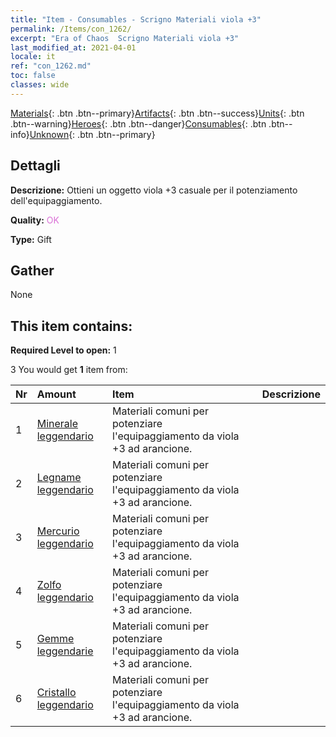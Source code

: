 ```yaml
---
title: "Item - Consumables - Scrigno Materiali viola +3"
permalink: /Items/con_1262/
excerpt: "Era of Chaos  Scrigno Materiali viola +3"
last_modified_at: 2021-04-01
locale: it
ref: "con_1262.md"
toc: false
classes: wide
---
```

 [Materials](/it/Items/){: .btn .btn--primary}[Artifacts](/it/Items/Artifacts/){: .btn .btn--success}[Units](/it/Items/Units/){: .btn .btn--warning}[Heroes](/it/Items/Heroes/){: .btn .btn--danger}[Consumables](/it/Items/Consumables/){: .btn .btn--info}[Unknown](/it/Items/Unknown/){: .btn .btn--primary}

## Dettagli
 **Descrizione:** Ottieni un oggetto viola +3 casuale per il potenziamento dell'equipaggiamento.

 **Quality:** <span style="color: #DA70D6">OK</span>

 **Type:** Gift

## Gather

  None

## This item contains:

 **Required Level to open:** 1

 3 You would get **1** item  from:

  | Nr | Amount |     Item    | Descrizione |
  |:---|:-------|:------------|:-----------:|
  | 1 | [Minerale leggendario](/it/Items/mat_54/) | Materiali comuni per potenziare l'equipaggiamento da viola +3 ad arancione. | 
  | 2 | [Legname leggendario](/it/Items/mat_55/) | Materiali comuni per potenziare l'equipaggiamento da viola +3 ad arancione. | 
  | 3 | [Mercurio leggendario](/it/Items/mat_56/) | Materiali comuni per potenziare l'equipaggiamento da viola +3 ad arancione. | 
  | 4 | [Zolfo leggendario](/it/Items/mat_57/) | Materiali comuni per potenziare l'equipaggiamento da viola +3 ad arancione. | 
  | 5 | [Gemme leggendarie](/it/Items/mat_58/) | Materiali comuni per potenziare l'equipaggiamento da viola +3 ad arancione. | 
  | 6 | [Cristallo leggendario](/it/Items/mat_59/) | Materiali comuni per potenziare l'equipaggiamento da viola +3 ad arancione. | 

